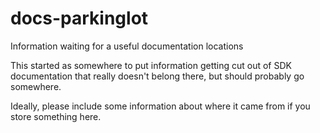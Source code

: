 # docs-parkinglot
Information waiting for a useful documentation locations

This started as somewhere to put information getting cut out of SDK documentation that really doesn't belong there, but should probably go somewhere.

Ideally, please include some information about where it came from if you store something here.
